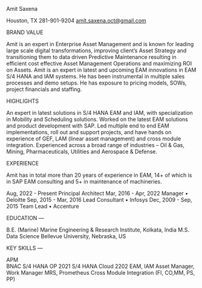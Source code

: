 Amit Saxena

Houston, TX
281-901-9204
amit.saxena.oct@gmail.com


BRAND VALUE

Amit is an expert in Enterprise Asset Management and is known for leading large scale digital transformations, improving client’s Asset Strategy and transitioning them to data driven Predictive Maintenance resulting in efficient cost effective Asset Management Operations and maximizing ROI on Assets.
Amit is an expert in latest and upcoming EAM innovations in EAM S/4 HANA and IAM systems.
He has been instrumental in multiple sales processes and demo setups.
He has exposure to pricing models, SOWs, project financials and staffing.


HIGHLIGHTS

An expert in latest solutions in S/4 HANA EAM and IAM, with specialization in Mobility and Scheduling solutions.
Worked on the latest EAM solutions and product development with SAP.
Led multiple end to end EAM implementations, roll out and support projects, and have hands on experience of GEF, LAM (linear asset management) and cross module integration.
Experienced across a broad range of industries – Oil & Gas, Mining, Pharmaceuticals, Utilities and Aerospace & Defense.


EXPERIENCE

Amit has in total more than 20 years of experience in EAM, 14+ of which is in SAP EAM consulting and 5+ in maintenance of machineries.

Aug, 2022 - Present			Principal Architect
Mar, 2016 - Apr, 2022		Manager • Deloitte
Sep, 2015 - Mar, 2016		Lead Consultant • Infosys
Dec, 2009 - Sep, 2015		Team Lead • Accenture

EDUCATION —

B.E. (Marine)		Marine Engineering & Research Institute, Kolkata, India
M.S. Data Science  Bellevue University, Nebraska, US


KEY SKILLS —

APM
<br>BNAC
S/4 HANA OP 2021
S/4 HANA Cloud 2202
EAM, IAM
Asset Manager, Work Manager
MRS, Prometheus
Cross Module Integration (FI, CO,MM, PS, PP)



